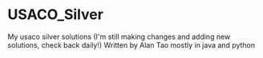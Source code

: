 # USACO_Silver

My usaco silver solutions (I'm still making changes and adding new solutions, check back daily!)
Written by Alan Tao mostly in java and python